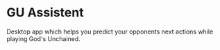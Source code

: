 # GU Assistent
Desktop app which helps you predict your opponents next actions while playing God's Unchained.
